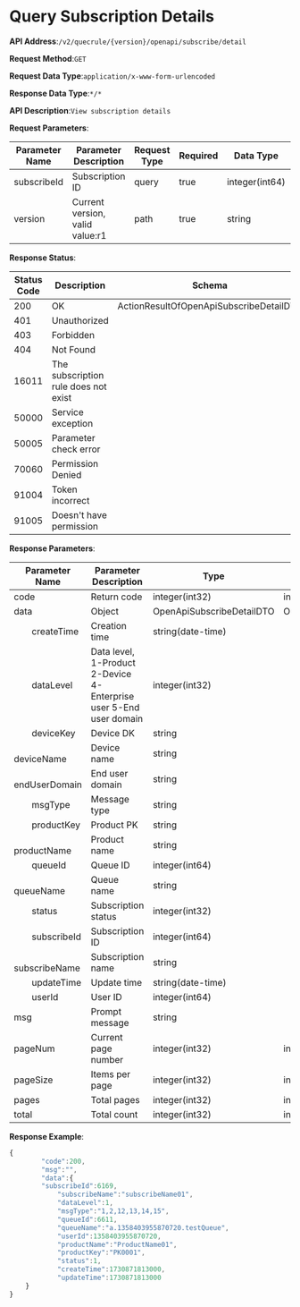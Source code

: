 # Query Subscription Details


**API Address**:`/v2/quecrule/{version}/openapi/subscribe/detail`


**Request Method**:`GET`


**Request Data Type**:`application/x-www-form-urlencoded`


**Response Data Type**:`*/*`

**API Description**:`View subscription details`


**Request Parameters**:


| Parameter Name | Parameter Description         | Request Type | Required | Data Type       | Schema |
| -------------- | ----------------------------- | ------------ | -------- | -------------- | ------ |
| subscribeId    | Subscription ID               | query        | true     | integer(int64) |        |
| version        | Current version, valid value:r1 | path       | true     | string         |        |


**Response Status**:


| Status Code | Description                         | Schema                                  |
| ----------- | ----------------------------------- | --------------------------------------- |
| 200         | OK                                  | ActionResultOfOpenApiSubscribeDetailDTO |
| 401         | Unauthorized                        |                                         |
| 403         | Forbidden                           |                                         |
| 404         | Not Found                           |                                         |
| 16011       | The subscription rule does not exist |                                        |
| 50000       | Service exception                   |                                         |
| 50005       | Parameter check error               |                                         |
| 70060       | Permission Denied                   |                                         |
| 91004       | Token incorrect                     |                                         |
| 91005       | Doesn't have permission             |                                         |


**Response Parameters**:


| Parameter Name           | Parameter Description                                      | Type                      | Schema                    |
| ------------------------ | ---------------------------------------------------------- | ------------------------- | ------------------------- |
| code                     | Return code                                                | integer(int32)            | integer(int32)            |
| data                     | Object                                                     | OpenApiSubscribeDetailDTO | OpenApiSubscribeDetailDTO |
| &emsp;&emsp;createTime   | Creation time                                              | string(date-time)         |                           |
| &emsp;&emsp;dataLevel    | Data level, 1-Product 2-Device 4-Enterprise user 5-End user domain | integer(int32)            |                           |
| &emsp;&emsp;deviceKey    | Device DK                                                  | string                    |                           |
| &emsp;&emsp;deviceName   | Device name                                                | string                    |                           |
| &emsp;&emsp;endUserDomain | End user domain                                           | string                    |                           |
| &emsp;&emsp;msgType      | Message type                                               | string                    |                           |
| &emsp;&emsp;productKey   | Product PK                                                 | string                    |                           |
| &emsp;&emsp;productName  | Product name                                               | string                    |                           |
| &emsp;&emsp;queueId      | Queue ID                                                   | integer(int64)            |                           |
| &emsp;&emsp;queueName    | Queue name                                                 | string                    |                           |
| &emsp;&emsp;status       | Subscription status                                        | integer(int32)            |                           |
| &emsp;&emsp;subscribeId  | Subscription ID                                            | integer(int64)            |                           |
| &emsp;&emsp;subscribeName | Subscription name                                         | string                    |                           |
| &emsp;&emsp;updateTime   | Update time                                                | string(date-time)         |                           |
| &emsp;&emsp;userId       | User ID                                                    | integer(int64)            |                           |
| msg                      | Prompt message                                             | string                    |                           |
| pageNum                  | Current page number                                        | integer(int32)            | integer(int32)            |
| pageSize                 | Items per page                                             | integer(int32)            | integer(int32)            |
| pages                    | Total pages                                                | integer(int32)            | integer(int32)            |
| total                    | Total count                                                | integer(int32)            | integer(int32)            |


**Response Example**:
```javascript
{
        "code":200,
        "msg":"",
        "data":{
        "subscribeId":6169,
            "subscribeName":"subscribeName01",
            "dataLevel":1,
            "msgType":"1,2,12,13,14,15",
            "queueId":6611,
            "queueName":"a.1358403955870720.testQueue",
            "userId":1358403955870720,
            "productName":"ProductName01",
            "productKey":"PK0001",
            "status":1,
            "createTime":1730871813000,
            "updateTime":1730871813000
    }
}
```
